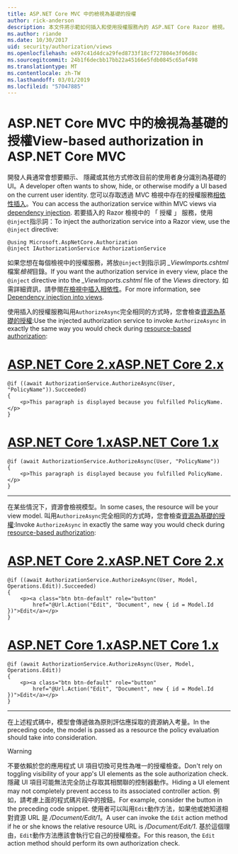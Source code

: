```yaml
---
title: ASP.NET Core MVC 中的檢視為基礎的授權
author: rick-anderson
description: 本文件將示範如何插入和使用授權服務內的 ASP.NET Core Razor 檢視。
ms.author: riande
ms.date: 10/30/2017
uid: security/authorization/views
ms.openlocfilehash: e497c41d4dca29fed8733f18cf727804e3f06d8c
ms.sourcegitcommit: 24b1f6decbb17bb22a45166e5fdb0845c65af498
ms.translationtype: MT
ms.contentlocale: zh-TW
ms.lasthandoff: 03/01/2019
ms.locfileid: "57047885"
---
```

# <a name="view-based-authorization-in-aspnet-core-mvc"></a><span data-ttu-id="1d97d-103">ASP.NET Core MVC 中的檢視為基礎的授權</span><span class="sxs-lookup"><span data-stu-id="1d97d-103">View-based authorization in ASP.NET Core MVC</span></span>

<span data-ttu-id="1d97d-104">開發人員通常會想要顯示、 隱藏或其他方式修改目前的使用者身分識別為基礎的 UI。</span><span class="sxs-lookup"><span data-stu-id="1d97d-104">A developer often wants to show, hide, or otherwise modify a UI based on the current user identity.</span></span> <span data-ttu-id="1d97d-105">您可以存取透過 MVC 檢視中存在的授權服務[相依性插入](xref:fundamentals/dependency-injection)。</span><span class="sxs-lookup"><span data-stu-id="1d97d-105">You can access the authorization service within MVC views via [dependency injection](xref:fundamentals/dependency-injection).</span></span> <span data-ttu-id="1d97d-106">若要插入的 Razor 檢視中的 「 授權 」 服務，使用`@inject`指示詞：</span><span class="sxs-lookup"><span data-stu-id="1d97d-106">To inject the authorization service into a Razor view, use the `@inject` directive:</span></span>

```cshtml
@using Microsoft.AspNetCore.Authorization
@inject IAuthorizationService AuthorizationService
```

<span data-ttu-id="1d97d-107">如果您想在每個檢視中的授權服務，將放`@inject`到指示詞 *_ViewImports.cshtml*檔案*檢視*目錄。</span><span class="sxs-lookup"><span data-stu-id="1d97d-107">If you want the authorization service in every view, place the `@inject` directive into the *_ViewImports.cshtml* file of the *Views* directory.</span></span> <span data-ttu-id="1d97d-108">如需詳細資訊，請參閱[在檢視中插入相依性](xref:mvc/views/dependency-injection)。</span><span class="sxs-lookup"><span data-stu-id="1d97d-108">For more information, see [Dependency injection into views](xref:mvc/views/dependency-injection).</span></span>

<span data-ttu-id="1d97d-109">使用插入的授權服務叫用`AuthorizeAsync`完全相同的方式時，您會檢查[資源為基礎的授權](xref:security/authorization/resourcebased#security-authorization-resource-based-imperative):</span><span class="sxs-lookup"><span data-stu-id="1d97d-109">Use the injected authorization service to invoke `AuthorizeAsync` in exactly the same way you would check during [resource-based authorization](xref:security/authorization/resourcebased#security-authorization-resource-based-imperative):</span></span>

# <a name="aspnet-core-2xtabaspnetcore2x"></a>[<span data-ttu-id="1d97d-110">ASP.NET Core 2.x</span><span class="sxs-lookup"><span data-stu-id="1d97d-110">ASP.NET Core 2.x</span></span>](#tab/aspnetcore2x)

```cshtml
@if ((await AuthorizationService.AuthorizeAsync(User, "PolicyName")).Succeeded)
{
    <p>This paragraph is displayed because you fulfilled PolicyName.</p>
}
```

# <a name="aspnet-core-1xtabaspnetcore1x"></a>[<span data-ttu-id="1d97d-111">ASP.NET Core 1.x</span><span class="sxs-lookup"><span data-stu-id="1d97d-111">ASP.NET Core 1.x</span></span>](#tab/aspnetcore1x)

```cshtml
@if (await AuthorizationService.AuthorizeAsync(User, "PolicyName"))
{
    <p>This paragraph is displayed because you fulfilled PolicyName.</p>
}
```

---

<span data-ttu-id="1d97d-112">在某些情況下，資源會檢視模型。</span><span class="sxs-lookup"><span data-stu-id="1d97d-112">In some cases, the resource will be your view model.</span></span> <span data-ttu-id="1d97d-113">叫用`AuthorizeAsync`完全相同的方式時，您會檢查[資源為基礎的授權](xref:security/authorization/resourcebased#security-authorization-resource-based-imperative):</span><span class="sxs-lookup"><span data-stu-id="1d97d-113">Invoke `AuthorizeAsync` in exactly the same way you would check during [resource-based authorization](xref:security/authorization/resourcebased#security-authorization-resource-based-imperative):</span></span>

# <a name="aspnet-core-2xtabaspnetcore2x"></a>[<span data-ttu-id="1d97d-114">ASP.NET Core 2.x</span><span class="sxs-lookup"><span data-stu-id="1d97d-114">ASP.NET Core 2.x</span></span>](#tab/aspnetcore2x)

```cshtml
@if ((await AuthorizationService.AuthorizeAsync(User, Model, Operations.Edit)).Succeeded)
{
    <p><a class="btn btn-default" role="button"
        href="@Url.Action("Edit", "Document", new { id = Model.Id })">Edit</a></p>
}
```

# <a name="aspnet-core-1xtabaspnetcore1x"></a>[<span data-ttu-id="1d97d-115">ASP.NET Core 1.x</span><span class="sxs-lookup"><span data-stu-id="1d97d-115">ASP.NET Core 1.x</span></span>](#tab/aspnetcore1x)

```cshtml
@if (await AuthorizationService.AuthorizeAsync(User, Model, Operations.Edit))
{
    <p><a class="btn btn-default" role="button"
        href="@Url.Action("Edit", "Document", new { id = Model.Id })">Edit</a></p>
}
```

---

<span data-ttu-id="1d97d-116">在上述程式碼中，模型會傳遞做為原則評估應採取的資源納入考量。</span><span class="sxs-lookup"><span data-stu-id="1d97d-116">In the preceding code, the model is passed as a resource the policy evaluation should take into consideration.</span></span>

> [!WARNING]
> <span data-ttu-id="1d97d-117">不要依賴於您的應用程式 UI 項目切換可見性為唯一的授權檢查。</span><span class="sxs-lookup"><span data-stu-id="1d97d-117">Don't rely on toggling visibility of your app's UI elements as the sole authorization check.</span></span> <span data-ttu-id="1d97d-118">隱藏 UI 項目可能無法完全防止存取其相關聯的控制器動作。</span><span class="sxs-lookup"><span data-stu-id="1d97d-118">Hiding a UI element may not completely prevent access to its associated controller action.</span></span> <span data-ttu-id="1d97d-119">例如，請考慮上面的程式碼片段中的按鈕。</span><span class="sxs-lookup"><span data-stu-id="1d97d-119">For example, consider the button in the preceding code snippet.</span></span> <span data-ttu-id="1d97d-120">使用者可以叫用`Edit`動作方法，如果他或她知道相對資源 URL 是 */Document/Edit/1*。</span><span class="sxs-lookup"><span data-stu-id="1d97d-120">A user can invoke the `Edit` action method if he or she knows the relative resource URL is */Document/Edit/1*.</span></span> <span data-ttu-id="1d97d-121">基於這個理由，`Edit`動作方法應該會執行它自己的授權檢查。</span><span class="sxs-lookup"><span data-stu-id="1d97d-121">For this reason, the `Edit` action method should perform its own authorization check.</span></span>
